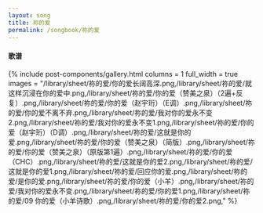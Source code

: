 ```yaml
---
layout: song
title: 祢的爱
permalink: /songbook/祢的爱
---
```


#### 歌谱

{% include post-components/gallery.html
    columns = 1
    full_width = true
    images = "/library/sheet/祢的爱/你的爱长阔高深.png,/library/sheet/祢的爱/就这样沉浸在你的爱中.png,/library/sheet/祢的爱/你的爱（赞美之泉）（2遍+反复）.png,/library/sheet/祢的爱/你的爱（赵宇珩）（E调）.png,/library/sheet/祢的爱/你的爱不离不弃.png,/library/sheet/祢的爱/我对你的爱永不变2.png,/library/sheet/祢的爱/我对你的爱永不变1.png,/library/sheet/祢的爱/你的爱（赵宇珩）（D调）.png,/library/sheet/祢的爱/这就是你的爱.png,/library/sheet/祢的爱/你的爱（赞美之泉）（简版）.png,/library/sheet/祢的爱/你的爱（赞美之泉）（原版第1遍）.png,/library/sheet/祢的爱/你的爱（CHC）.png,/library/sheet/祢的爱/这就是你的爱2.png,/library/sheet/祢的爱/这就是你的爱1.png,/library/sheet/祢的爱/回应你的爱.png,/library/sheet/祢的爱/是你的爱.png,/library/sheet/祢的爱/你的爱（小羊）.png,/library/sheet/祢的爱/我对你的爱永不变.png,/library/sheet/祢的爱/你的爱1.png,/library/sheet/祢的爱/09 你的爱（小羊诗歌）.png,/library/sheet/祢的爱/你的爱2.png,"
%}
